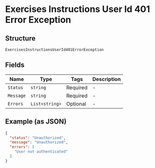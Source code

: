 
# Exercises Instructions User Id 401 Error Exception

## Structure

`ExercisesInstructionsUserId401ErrorException`

## Fields

| Name | Type | Tags | Description |
|  --- | --- | --- | --- |
| `Status` | `string` | Required | - |
| `Message` | `string` | Required | - |
| `Errors` | `List<string>` | Optional | - |

## Example (as JSON)

```json
{
  "status": "Unauthorized",
  "message": "Unauthorized",
  "errors": [
    "User not authenticated"
  ]
}
```

